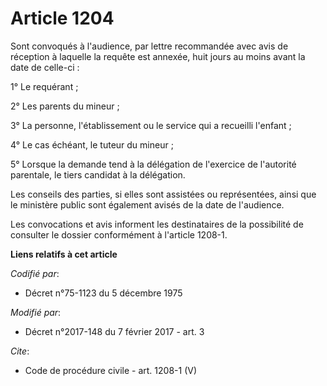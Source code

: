 # Article 1204

Sont convoqués à l'audience, par lettre recommandée avec avis de réception à laquelle la requête est annexée, huit jours au
moins avant la date de celle-ci : 

1° Le requérant ; 

2° Les parents du mineur ; 

3° La personne, l'établissement ou le service qui a recueilli l'enfant ; 

4° Le cas échéant, le tuteur du mineur ; 

5° Lorsque la demande tend à la délégation de l'exercice de l'autorité parentale, le tiers candidat à la délégation. 

Les conseils des parties, si elles sont assistées ou représentées, ainsi que le ministère public sont également avisés de la
date de l'audience. 

Les convocations et avis informent les destinataires de la possibilité de consulter le dossier conformément à l'article
1208-1.

**Liens relatifs à cet article**

_Codifié par_:

  - Décret n°75-1123 du 5 décembre 1975

_Modifié par_:

  - Décret n°2017-148 du 7 février 2017 - art. 3

_Cite_:

  - Code de procédure civile - art. 1208-1 (V)
